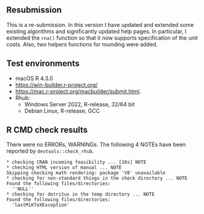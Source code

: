 ## Resubmission

This is a re-submission. In this version I have updated and extended some existing
algorithms and significantly updated help pages. In particular, I extended the
`rna()` function so that it now supports specification of the unit costs.
Also, two helpers functions for rounding were added.

## Test environments

* macOS R 4.3.0
* https://win-builder.r-project.org/
* https://mac.r-project.org/macbuilder/submit.html.
* Rhub:
  - Windows Server 2022, R-release, 32/64 bit
  - Debian Linux, R-release, GCC 

## R CMD check results

There were no ERRORs, WARNINGs. The following 4 NOTEs have been reported by
`devtools::check_rhub`.

```
* checking CRAN incoming feasibility ... [18s] NOTE
* checking HTML version of manual ... NOTE
Skipping checking math rendering: package 'V8' unavailable
* checking for non-standard things in the check directory ... NOTE
Found the following files/directories:
  ''NULL''
* checking for detritus in the temp directory ... NOTE
Found the following files/directories:
  'lastMiKTeXException'
```
